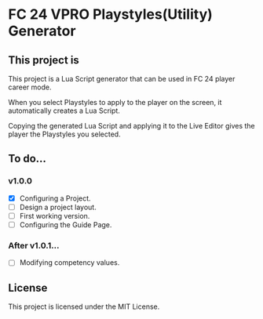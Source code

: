 # FC 24 VPRO Playstyles(Utility) Generator
## This project is
This project is a Lua Script generator that can be used in FC 24 player career mode.

When you select Playstyles to apply to the player on the screen, it automatically creates a Lua Script.

Copying the generated Lua Script and applying it to the Live Editor gives the player the Playstyles you selected.

## To do...
### v1.0.0
- [x] Configuring a Project.
- [ ] Design a project layout.
- [ ] First working version.
- [ ] Configuring the Guide Page.

### After v1.0.1...
- [ ] Modifying competency values.

## License
This project is licensed under the MIT License.

